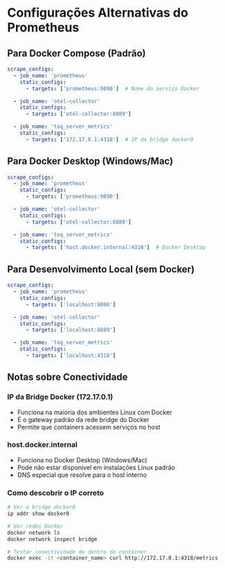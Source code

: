 # Configurações Alternativas do Prometheus

## Para Docker Compose (Padrão)
```yaml
scrape_configs:
  - job_name: 'prometheus'
    static_configs:
      - targets: ['prometheus:9090']  # Nome do serviço Docker

  - job_name: 'otel-collector'
    static_configs:
      - targets: ['otel-collector:8889']

  - job_name: 'toq_server_metrics'
    static_configs:
      - targets: ['172.17.0.1:4318']  # IP da bridge docker0
```

## Para Docker Desktop (Windows/Mac)
```yaml
scrape_configs:
  - job_name: 'prometheus'
    static_configs:
      - targets: ['prometheus:9090']

  - job_name: 'otel-collector'
    static_configs:
      - targets: ['otel-collector:8889']

  - job_name: 'toq_server_metrics'
    static_configs:
      - targets: ['host.docker.internal:4318']  # Docker Desktop
```

## Para Desenvolvimento Local (sem Docker)
```yaml
scrape_configs:
  - job_name: 'prometheus'
    static_configs:
      - targets: ['localhost:9090']

  - job_name: 'otel-collector'
    static_configs:
      - targets: ['localhost:8889']

  - job_name: 'toq_server_metrics'
    static_configs:
      - targets: ['localhost:4318']
```

## Notas sobre Conectividade

### IP da Bridge Docker (172.17.0.1)
- Funciona na maioria dos ambientes Linux com Docker
- É o gateway padrão da rede bridge do Docker
- Permite que containers acessem serviços no host

### host.docker.internal
- Funciona no Docker Desktop (Windows/Mac)
- Pode não estar disponível em instalações Linux padrão
- DNS especial que resolve para o host interno

### Como descobrir o IP correto
```bash
# Ver a bridge docker0
ip addr show docker0

# Ver redes Docker
docker network ls
docker network inspect bridge

# Testar conectividade de dentro do container
docker exec -it <container_name> curl http://172.17.0.1:4318/metrics
```
